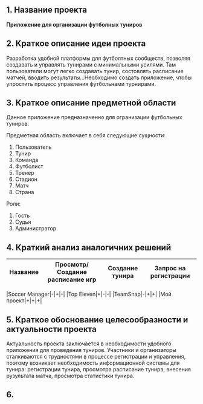 ## 1. Название проекта

**Приложение для организации футболных туниров**

## 2. Краткое описание идеи проекта

Разработка удобной платформы для футболтных сообществ, позволяя создавать и управлять тунирами с минимальными усилями. Там пользователи могут легко создавать тунир, состовлять расписание матчей, вводить результаты...Необходимо создать приложение, чтобы упростить процесс управления футбольнами турнирами.

## 3. Краткое описание предметной области

Данное приложение предназначенно для огранизации футбольных туниров.

Предметная область включает в себя следующие сущности:

1. Пользователь
2. Тунир
3. Команда
4. Футболист
5. Тренер
6. Стадион
7. Матч
8. Страна

Роли:

1. Гость
2. Судья
3. Администратор

## 4. Краткий анализ аналогичних решений

| Название | Просмотр/Создание расписание игр | Создание тунира | Запрос на регистрации |
| -------- | -------------------------------- | --------------- | --------------------- |

|Soccer Manager|-|+|-|
|Top Eleven|+|-|-|
|TeamSnap|-|+|+|
|Мой проект|+|+|+|

## 5. Краткое обоснование целесообразности и актуальности проекта

Актуальность проекта заключается в необходимости удобного приложения для проведения туниров. Участники и организаторы сталкиваются с трудностями в процессе регистрации и управления, поэтому возникает необходимость информационной системы для тунира: регистрации тунира, просмотра расписание тунира, внесения рузультата матча, просмотра статистики тунира.

## 6.
